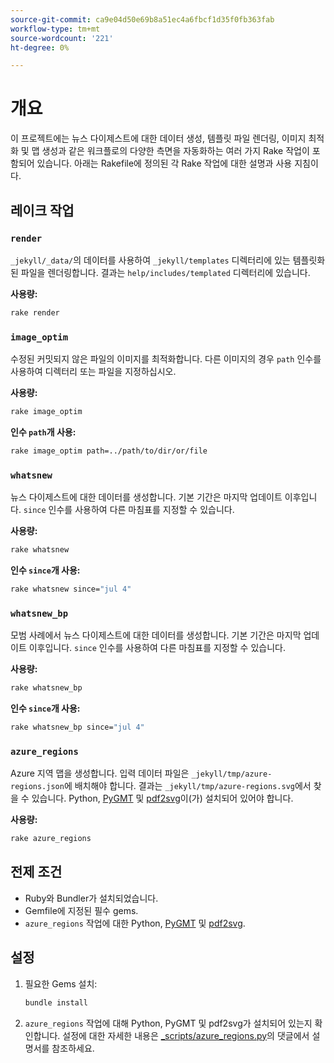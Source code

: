 ```yaml
---
source-git-commit: ca9e04d50e69b8a51ec4a6fbcf1d35f0fb363fab
workflow-type: tm+mt
source-wordcount: '221'
ht-degree: 0%

---
```

# 개요

이 프로젝트에는 뉴스 다이제스트에 대한 데이터 생성, 템플릿 파일 렌더링, 이미지 최적화 및 맵 생성과 같은 워크플로의 다양한 측면을 자동화하는 여러 가지 Rake 작업이 포함되어 있습니다. 아래는 Rakefile에 정의된 각 Rake 작업에 대한 설명과 사용 지침이다.

## 레이크 작업

### `render`

`_jekyll/_data/`의 데이터를 사용하여 `_jekyll/templates` 디렉터리에 있는 템플릿화된 파일을 렌더링합니다. 결과는 `help/includes/templated` 디렉터리에 있습니다.

**사용량:**

```sh
rake render
```

### `image_optim`

수정된 커밋되지 않은 파일의 이미지를 최적화합니다. 다른 이미지의 경우 `path` 인수를 사용하여 디렉터리 또는 파일을 지정하십시오.

**사용량:**

```sh
rake image_optim
```

**인수 `path`개 사용:**

```sh
rake image_optim path=../path/to/dir/or/file
```

### `whatsnew`

뉴스 다이제스트에 대한 데이터를 생성합니다. 기본 기간은 마지막 업데이트 이후입니다. `since` 인수를 사용하여 다른 마침표를 지정할 수 있습니다.

**사용량:**

```sh
rake whatsnew
```

**인수 `since`개 사용:**

```sh
rake whatsnew since="jul 4"
```

### `whatsnew_bp`

모범 사례에서 뉴스 다이제스트에 대한 데이터를 생성합니다. 기본 기간은 마지막 업데이트 이후입니다. `since` 인수를 사용하여 다른 마침표를 지정할 수 있습니다.

**사용량:**

```sh
rake whatsnew_bp
```

**인수 `since`개 사용:**

```sh
rake whatsnew_bp since="jul 4"
```

### `azure_regions`

Azure 지역 맵을 생성합니다. 입력 데이터 파일은 `_jekyll/tmp/azure-regions.json`에 배치해야 합니다. 결과는 `_jekyll/tmp/azure-regions.svg`에서 찾을 수 있습니다. Python, [PyGMT](https://www.pygmt.org/latest/install.html) 및 [pdf2svg](https://formulae.brew.sh/formula/pdf2svg)이(가) 설치되어 있어야 합니다.

**사용량:**

```sh
rake azure_regions
```

## 전제 조건

- Ruby와 Bundler가 설치되었습니다.
- Gemfile에 지정된 필수 gems.
- `azure_regions` 작업에 대한 Python, [PyGMT](https://www.pygmt.org/latest/install.html) 및 [pdf2svg](https://formulae.brew.sh/formula/pdf2svg).

## 설정

1. 필요한 Gems 설치:

   ```sh
   bundle install
   ```

2. `azure_regions` 작업에 대해 Python, PyGMT 및 pdf2svg가 설치되어 있는지 확인합니다. 설정에 대한 자세한 내용은 [_scripts/azure_regions.py](_scripts/azure_regions.py)의 댓글에서 설명서를 참조하세요.
